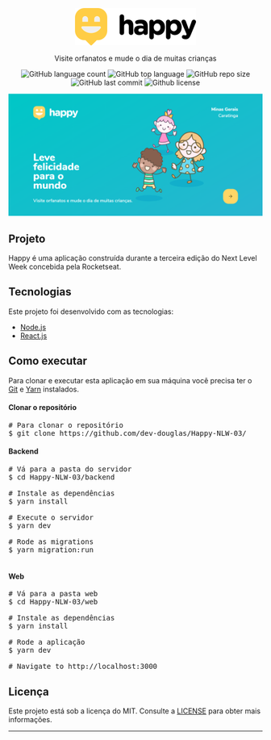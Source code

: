 <div id="readme" class="Box-body readme blob js-code-block-container">
  <article class="markdown-body entry-content p-3 p-md-6" itemprop="text">
    <p align="center"><img alt="Happy" src="https://github.com/dev-douglas/Happy-NLW-03/blob/main/web/src/images/logo.png"></p>
    <p align="center">Visite orfanatos e mude o dia de muitas crianças</p>
    <p align="center">
      <img alt="GitHub language count" src="https://img.shields.io/github/languages/count/dev-douglas/Happy-NLW-03">
      <img alt="GitHub top language" src="https://img.shields.io/github/languages/top/dev-douglas/Happy-NLW-03">
      <img alt="GitHub repo size" src="https://img.shields.io/github/repo-size/dev-douglas/Happy-NLW-03">
      <img alt="GitHub last commit" src="https://img.shields.io/github/last-commit/dev-douglas/Happy-NLW-03">
      <img alt="Github license" src="https://img.shields.io/github/license/dev-douglas/Happy-NLW-03">
    </p>
    <p align="center"><img alt="Happy" src="https://github.com/dev-douglas/Happy-NLW-03/blob/main/web/src/images/Home.png"></p>
    <h2> Projeto</h2>
    <p>Happy é uma aplicação construída durante a terceira edição do Next Level Week concebida pela Rocketseat.</p>
    <h2> Tecnologias</h2>
    <p>Este projeto foi desenvolvido com as tecnologias:</p>
    <ul>
      <li><a href="https://nodejs.org/" rel="nofollow">Node.js</a></li>
      <li><a href="https://reactjs.org/" rel="nofollow">React.js</a></li>
      <!--<li><a href="https://reactnative.dev/" rel="nofollow">React Native</a></li>-->
    </ul>
    <!--<h2>Layout</h2>
    <p>Você pode visualizar o layout do projeto na versão <a href="" rel="nofollow">web</a> e <a href="" rel="nofollow">móvel</a>.-->
    <h2>Como executar</h2>
    <p>Para clonar e executar esta aplicação em sua máquina você precisa ter o <a href="https://git-scm.com" rel="nofollow">Git</a> e  <a href="https://legacy.yarnpkg.com" rel="nofollow">Yarn</a> instalados.</p>
    <h4>Clonar o repositório</h4>
    <div class="highlight highlight-source-shell">
      <pre><span class="pl-c"><span class="pl-c">#</span> Para clonar o repositório</span>
$ git clone https://github.com/dev-douglas/Happy-NLW-03/</pre>
    </div>
    <h4>Backend</h4>
    <div class="highlight highlight-source-shell">
      <pre><span class="pl-c"><span class="pl-c">#</span> Vá para a pasta do servidor</span>
$ <span class="pl-c1">cd</span> Happy-NLW-03/backend <br/>
<span class="pl-c"><span class="pl-c">#</span> Instale as dependências</span>
$ yarn install <br/>
<span class="pl-c"><span class="pl-c">#</span> Execute o servidor</span>
$ yarn dev <br/>
<span class="pl-c"><span class="pl-c">#</span> Rode as migrations</span>
$ yarn migration:run <br/>
</pre>
</div>
    <h4>Web</h4>
    <div class="highlight highlight-source-shell">
      <pre><span class="pl-c"><span class="pl-c">#</span> Vá para a pasta web</span>
$ <span class="pl-c1">cd</span> Happy-NLW-03/web <br/>
<span class="pl-c"><span class="pl-c">#</span> Instale as dependências</span>
$ yarn install<br/>
<span class="pl-c"><span class="pl-c">#</span> Rode a aplicação</span>
$ yarn dev <br/>
<span class="pl-c"><span class="pl-c">#</span> Navigate to http://localhost:3000</span>
</pre>
</div>
  <!--<h4> Mobile</h4>
    <div class="highlight highlight-source-shell">
      <pre><span class="pl-c"><span class="pl-c">#</span> Vá para a pasta mobile</span>
$ <span class="pl-c1">cd</span> Happy-NLW-03/mobile <br/>
<span class="pl-c"><span class="pl-c">#</span> Instale as dependências</span>
$ yarn install<br/>
<span class="pl-c"><span class="pl-c">#</span> Rode a aplicação</span>
$ yarn dev <br/>
</div>-->
    <h2>Licença</h2>
    <p>Este projeto está sob a licença do MIT. Consulte a <a href="https://github.com/dev-douglas/Happy-NLW-03/blob/main/LICENSE" rel="nofollow">LICENSE</a> para obter mais informações.</p>
    <hr>
  </article>
</div>
